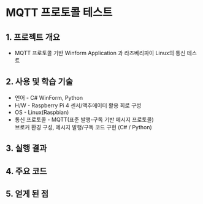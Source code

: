 # MQTT 프로토콜 테스트

## 1. 프로젝트 개요
+ MQTT 프로토콜 기반 Winform Application 과 라즈베리파이 Linux의 통신 테스트 

## 2. 사용 및 학습 기술 
+ 언어 - C# WinForm, Python
+ H/W - Raspberry Pi 4 센서/액추에이터 활용 회로 구성
+ OS - Linux(Raspbian)
+ 통신 프로토콜 - MQTT(표준 발행-구독 기반 메시지 프로토콜)   
브로커 환경 구성, 메시지 발행/구독 코드 구현 (C# / Python) 

## 3. 실행 결과 

## 4. 주요 코드 

## 5. 얻게 된 점 

